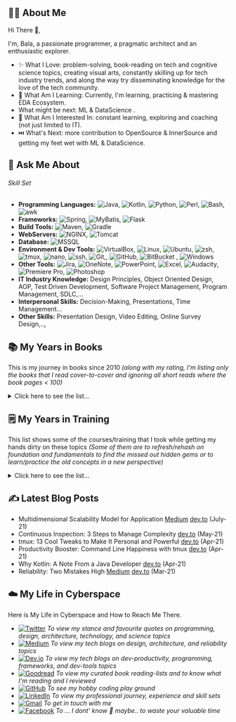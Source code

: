 👨‍💼 **About Me**
------
Hi There 👋, 

I'm, Bala, a passionate programmer, a pragmatic architect and an enthusiastic explorer. 

- ✨ What I Love: problem-solving, book-reading on tech and cognitive science topics, creating visual arts, constantly skilling up for tech industry trends, and along the way try disseminating knowledge for the love of the tech community.
- 🌱 What Am I Learning: Currently, I'm learning, practicing & mastering EDA Ecosystem.
- What might be next: ML & DataScience . 
- 👀 What Am I Interested In: constant learning, exploring and coaching (not just limited to IT).
- ⏭️ What's Next: more contribution to OpenSource & InnerSource and getting my feet wet with ML & DataScience.


💪 **Ask Me About**
------
###### Skill Set
- **Programming Languages:** ![Java](https://img.shields.io/badge/Java-ED8B00?style=flat&logo=java&logoColor=white), ![Kotlin](https://img.shields.io/badge/Kotlin-0095D5?&style=flat&logo=kotlin&logoColor=white), ![Python](https://img.shields.io/badge/Python-3776AB?style=flat&logo=python&logoColor=white), ![Perl](https://img.shields.io/badge/Perl-39457E?style=flat&logo=perl&logoColor=white), ![Bash](https://img.shields.io/badge/Bash-2c001e?style=flat&logo=gnu-bash), ![awk](https://img.shields.io/badge/AWK-red?style=flat&logo=powershell&logoColor=white)
- **Frameworks:** ![Spring](https://img.shields.io/badge/Spring-6DB33F?style=flat&logo=spring&logoColor=white), ![MyBatis](https://img.shields.io/badge/MyBatis-22172b?style=flat&Color=white), ![Flask](https://img.shields.io/badge/Flask-000000?&style=flat&logo=flask&logoColor=white)
- **Build Tools:** ![Maven](https://img.shields.io/badge/Maven-C71A36?style=flat&logo=apache-maven&logoColor=white), ![Gradle](https://img.shields.io/badge/Gradle-02303A?style=flat&logo=gradle) 
- **WebServers:** ![NGINX](https://img.shields.io/badge/NGINX-009639?&style=flat&logo=nginx&logoColor=white), ![Tomcat](https://img.shields.io/badge/Tomcat-F8DC75?&style=flat&logo=apache-tomcat&logoColor=black)
- **Database:** ![MSSQL](https://img.shields.io/badge/Microsoft_SQL_Server-CC2927?style=flat&logo=microsoft-sql-server&logoColor=white)
- **Environment & Dev Tools:** ![VirtualBox](https://img.shields.io/badge/VirtualBox-183A61?style=flat&logo=VirtualBox), ![Linux](https://img.shields.io/badge/Linux-FCC624?style=flat&logo=Linux&logoColor=black), ![Ubuntu](https://img.shields.io/badge/Ubuntu-E95420?style=flat&logo=ubuntu&logoColor=white), ![zsh](https://img.shields.io/badge/zsh-black?style=flat&logo=powershell&logoColor=white), ![tmux](https://img.shields.io/badge/tmux-1BB91F?style=flat&logo=tmux&logoColor=white), ![nano](https://img.shields.io/badge/nano-A42E2B?style=flat&logo=gnu&logoColor=white), ![ssh](https://img.shields.io/badge/ssh-3423A6?style=flat&logo=webauthn&logoColor=white), ![Git](https://img.shields.io/badge/-Git-black?style=flat&logo=git),, ![GitHub](https://img.shields.io/badge/-GitHub-181717?style=flat&logo=github), ![BitBucket](https://img.shields.io/badge/-BitBucket-darkblue?style=flat&logo=bitbucket) , ![Windows](https://img.shields.io/badge/Windows-0078D6?style=flat&logo=windows&logoColor=white)
- **Other Tools:** ![Jira](https://img.shields.io/badge/Jira-0052cc?style=flat&logo=jira&logoColor=white), ![OneNote](https://img.shields.io/badge/%20OneNote-7719AA?style=flat&logo=microsoft-onenote&logoColor=white), ![PowerPoint](https://img.shields.io/badge/PowerPoint-B7472A?style=flat&logo=microsoft-powerpoint&logoColor=white), ![Excel](https://img.shields.io/badge/Excel-217346?style=flat&logo=microsoft-excel&logoColor=white), ![Audacity](https://img.shields.io/badge/Audacity-%230000CC.svg?&style=flat&logo=audacity&logoColor=white), ![Premiere Pro](https://img.shields.io/badge/Premiere%20Pro-%239999FF.svg?&style=flat&logo=adobe%20premiere%20pro&logoColor=black), ![Photoshop](https://img.shields.io/badge/Photoshop%20-%2331A8FF.svg?&style=flat&logo=adobe%20photoshop&logoColor=white)
- **IT Industry Knowledge:** Design Principles, Object Oriented Design, AOP, Test Driven Development, Software Project Management, Program Management, SDLC,...
- **Interpersonal Skills:** Decision-Making, Presentations, Time Management...
- **Other Skills:** Presentation Design, Video Editing, Online Survey Design,..[.](https://simpleicons.org/) 

📚 **My Years in Books**
------
This is my journey in books since 2010 _(along with my rating, I'm listing only the books that I read cover-to-cover and ignoring all short reads where the book pages < 100)_

<details>
 <summary> Click here to see the list...</summary>
 
###### **_2021_**

- [Clean Architecture](https://www.goodreads.com/book/show/18043011-clean-architecture) [⭐⭐⭐⭐]
- [Designing Event-Driven Systems](https://www.goodreads.com/book/show/39793332-designing-event-driven-systems) [⭐⭐⭐⭐]
- [Java Performance: In-Depth Advice for Tuning and Programming Java 8, 11, and Beyond](https://www.goodreads.com/book/show/49912861-java-performance?from_search=true&from_srp=true&qid=XlPF7oHDEx&rank=1) [⏳ in progress]
- [The Hitchhiker's Guide to Python: Best Practices for Development](https://www.goodreads.com/book/show/28321007-the-hitchhiker-s-guide-to-python) [⏳ in progress]
- [Effective awk Programming: Text Processing and Pattern Matching](https://www.goodreads.com/book/show/720823.Effective_awk_Programming) [60% and the rest is reference]
- [Complex Enterprise Architecture: A New Adaptive Systems Approach](https://www.goodreads.com/book/show/42832475-complex-enterprise-architecture) [⭐⭐⭐]
- [Learning Shell Scripting with Zsh](https://www.goodreads.com/book/show/20609696-learning-shell-scripting-with-zsh?from_search=true&from_srp=true&qid=wC3jkckub4&rank=1)  [⭐⭐⭐⭐]
- [Tmux 2: Productive Mouse-Free Development](https://www.goodreads.com/book/show/32302568-tmux-2) [⭐⭐⭐⭐]
- [Getting Started with Tmux](https://www.goodreads.com/book/show/23313545-getting-started-with-tmux) [⭐⭐⭐⭐]
- [The Tao of tmux: and Terminal Tricks](https://www.goodreads.com/book/show/33246223-the-tao-of-tmux) [⭐⭐⭐]
- [Painless Tmux: A Sane Person's Guide to Command Line Happiness](https://www.goodreads.com/book/show/29233199-painless-tmux) [⭐⭐]
- [tmux Taster](https://www.goodreads.com/book/show/23958392-tmux-taster) [⭐⭐]

###### **_2020_**

- [Implementing Service Level Objectives: A Practical Guide to Slis, Slos, and Error Budgets](https://www.goodreads.com/book/show/51771842-implementing-service-level-objectives) [⭐⭐⭐⭐]
- [Incident Management for Operations](https://www.goodreads.com/book/show/26457153-incident-management-for-operations) [⭐⭐⭐]
- [The 5 Elements of Effective Thinking](https://www.goodreads.com/book/show/14891980-the-5-elements-of-effective-thinking)[⭐⭐⭐⭐⭐]
- [The Great Mental Models: General Thinking Concepts](https://www.goodreads.com/book/show/44245196-the-great-mental-models) [⭐⭐⭐⭐]
- [Atomic Habits: An Easy & Proven Way to Build Good Habits & Break Bad Ones](https://www.goodreads.com/book/show/40121378-atomic-habits) [⭐⭐⭐⭐⭐]
- [Digital Minimalism: Choosing a Focused Life in a Noisy World](https://www.goodreads.com/book/show/40672036-digital-minimalism) [⭐⭐⭐⭐⭐]
- [The Compound Effect: Jumpstart Your Income, Your Life, Your Success](https://www.goodreads.com/book/show/9420697-the-compound-effect) [⭐⭐⭐]
- [The One Thing: The Surprisingly Simple Truth Behind Extraordinary Results](https://www.goodreads.com/book/show/16256798-the-one-thing) [⭐⭐⭐⭐]
- [Essentialism: The Disciplined Pursuit of Less](https://www.goodreads.com/book/show/18077875-essentialism) [⭐⭐⭐⭐⭐]
- [The Bullet Journal Method: Track the Past, Order the Present, Design the Future](https://www.goodreads.com/book/show/39071691-the-bullet-journal-method) [⭐⭐⭐⭐]
- [The Life-Changing Magic of Tidying Up: The Japanese Art of Decluttering and Organizing](https://www.goodreads.com/book/show/22318578-the-life-changing-magic-of-tidying-up) [⭐⭐⭐]
- [The Complete Guide to Fasting: Heal Your Body Through Intermittent, Alternate-Day, and Extended Fasting](https://www.goodreads.com/book/show/32670670-the-complete-guide-to-fasting) [⭐⭐⭐]

###### **_2019_**

- [Deep Work: Rules for Focused Success in a Distracted World](https://www.goodreads.com/book/show/25744928-deep-work)
- [So Good They Can't Ignore You: Why Skills Trump Passion in the Quest for Work You Love](https://www.goodreads.com/book/show/13525945-so-good-they-can-t-ignore-you)
- [Eat That Frog!: 21 Great Ways to Stop Procrastinating and Get More Done in Less Time](https://www.goodreads.com/book/show/6589966-eat-that-frog)
- [15 Secrets Successful People Know About Time Management: The Productivity Habits of 7 Billionaires, 13 Olympic Athletes, 29 Straight-A Students, and 239 Entrepreneurs](https://www.goodreads.com/book/show/27139721-15-secrets-successful-people-know-about-time-management)
- [Manage Your Day-to-Day: Build Your Routine, Find Your Focus, and Sharpen Your Creative Mind](https://www.goodreads.com/book/show/17606014-manage-your-day-to-day)
- [The Miracle Morning: The Not-So-Obvious Secret Guaranteed to Transform Your Life (Before 8AM)](https://www.goodreads.com/book/show/17681444-the-miracle-morning)
- [Ready for Anything: 52 Productivity Principles for Getting Things Done](https://www.goodreads.com/book/show/2581.Ready_for_Anything)
- [The 4-Hour Workweek](https://www.goodreads.com/book/show/368593.The_4_Hour_Workweek)
- [The 4-Hour Body: An Uncommon Guide to Rapid Fat-Loss, Incredible Sex, and Becoming Superhuman](https://www.goodreads.com/book/show/7148931-the-4-hour-body)
- [Norse Mythology](https://www.goodreads.com/book/show/37903770-norse-mythology)

###### **_2018_**

- [Writing Tools: 50 Essential Strategies for Every Writer](https://www.goodreads.com/book/show/51750.Writing_Tools)
- [The Little Blue Reasoning Book: 50 Powerful Principles for Clear and Effective Thinking](https://www.goodreads.com/book/show/9536958-the-little-blue-reasoning-book)
- [Mid-Career Crisis: Why Some Sail through While Others Don't](https://www.goodreads.com/book/show/24859173-mid-career-crisis)
- [10 Steps to Mastering Stress: A Lifestyle Approach](https://www.goodreads.com/book/show/18579600-10-steps-to-mastering-stress)
- [Fish!: A remarkable way to boost morale and improve results](https://www.goodreads.com/book/show/19179160-fish)
- [Business Grammar, Style & Usage: A Desk Reference for Articulate & Polished Business Writing & Speaking](https://www.goodreads.com/book/show/75447.Business_Grammar_Style_Usage)

###### **_2017_**

- [What Your Doctor Doesn't Know About Nutritional Medicine May Be Killing You](https://www.goodreads.com/book/show/20201348-what-your-doctor-doesn-t-know-about-nutritional-medicine-may-be-killing)
- [Dogbert's Top Secret Management Handbook](https://www.goodreads.com/book/show/783374.Dogbert_s_Top_Secret_Management_Handbook)
- [Dilbert and the Way of the Weasel](https://www.goodreads.com/book/show/425611.Dilbert_and_the_Way_of_the_Weasel)
- [Don't Lose Your Mind Lose Your Weight](https://www.goodreads.com/book/show/19463734-don-t-lose-your-mind-lose-your-weight)
- [Losing It! Making Weight Loss Simple](https://www.goodreads.com/book/show/20444470-losing-it-making-weight-loss-simple)
- [13 Steps to Bloody Good Luck](https://www.goodreads.com/book/show/23586700-13-steps-to-bloody-good-luck)
- [13 Steps to Bloody Good Wealth](https://www.goodreads.com/book/show/32791728-13-steps-to-bloody-good-wealth)

###### **_2016_**

- [The Power of Habit: Why We Do What We Do in Life and Business](https://www.goodreads.com/book/show/12609433-the-power-of-habit)
- [My Journey: Transforming Dreams into Actions](https://www.goodreads.com/book/show/27222159-my-journey)
- [The Dilbert Principle: A Cubicle's-Eye View of Bosses, Meetings, Management Fads & Other Workplace Afflictions](https://www.goodreads.com/book/show/85574.The_Dilbert_Principle)

###### **_2015_**

- [Who Moved My Cheese: An Amazing Way to Deal with Change in Your Work and in Your Life](https://www.goodreads.com/book/show/25962556-who-moved-my-cheese)
- [What the Most Successful People Do Before Breakfast: A Short Guide to Making Over Your Mornings--and Life](https://www.goodreads.com/book/show/18634501-what-the-most-successful-people-do-before-breakfast)

###### **Before _2015_**
 
- [The Pragmatic Programmer: From Journeyman to Master](https://www.goodreads.com/book/show/4099.The_Pragmatic_Programmer)
- [Effective Programming: More Than Writing Code](https://www.goodreads.com/book/show/15746409-effective-programming)
- [Crucial Conversations: Tools for Talking When Stakes Are High](https://www.goodreads.com/book/show/15014.Crucial_Conversations)
- [Presentation Secrets of Steve Jobs](https://www.goodreads.com/book/show/11490113-presentation-secrets-of-steve-jobs)
- [How to Be a Presentation God: Build, Design, and Deliver Presentations That Dominate](https://www.goodreads.com/book/show/9642028-how-to-be-a-presentation-god)
- [How to Lie with Statistic](https://www.goodreads.com/book/show/51291.How_to_Lie_with_Statistics)
- [The Curmudgeon's Guide to Getting Ahead: Dos and Don'ts of Right Behavior, Tough Thinking, Clear Writing, and Living a Good Life](https://www.goodreads.com/book/show/18811353-the-curmudgeon-s-guide-to-getting-ahead)
- [Do the Work](https://www.goodreads.com/book/show/10645233-do-the-work)
- [Getting Things Done: The Art of Stress-Free Productivity](https://www.goodreads.com/book/show/1633.Getting_Things_Done)
- [7 Habits of Highly Effective People: Powerful Lessons in Personal Changeree Productivity](https://www.goodreads.com/book/show/36072.The_7_Habits_of_Highly_Effective_People)
- [How to Win Friends and Influence People](https://www.goodreads.com/book/show/11803016-how-to-win-friends-and-influence-people)
- [A Brief History of Time](https://www.goodreads.com/book/show/3869.A_Brief_History_of_Time)
- [Cosmos](https://www.goodreads.com/book/show/55030.Cosmos)
- [Black Holes and Baby Universes and Other Essays](https://www.goodreads.com/book/show/53200.Black_Holes_and_Baby_Universes_and_Other_Essays)
- [The Selfish Gene](https://www.goodreads.com/book/show/61535.The_Selfish_Gene)
</details>

🗒️ **My Years in Training**
------

This list shows some of the courses/training that I took while getting my hands dirty on these topics  _(Some of them are to refresh/rehash on foundation and fundamentals to find the missed out hidden gems or to learn/practice the old concepts in a new perspective)_

<details>
 <summary> Click here to see the list...</summary>

###### **_2021_**

- [Learning NGINX](https://www.linkedin.com/learning/learning-nginx)
- [Flask Essential Training](https://www.linkedin.com/learning/flask-essential-training) [⏳ in progress]
- [Python Standard Library Essential Training](https://www.linkedin.com/learning/python-standard-library-essential-training) [⏳ in progress]
- [Python Object-Oriented Programming](https://www.linkedin.com/learning/python-object-oriented-programming)
- [Learning Python](https://www.linkedin.com/learning/learning-python) 
- [IntelliJ IDEA Community Edition Essential Training](https://www.linkedin.com/learning/intellij-idea-community-edition-essential-training-2)
- [Visual Studio Code for Python Developers](https://www.linkedin.com/learning/visual-studio-code-for-python-developers)
- [Developing with Visual Studio Code](https://www.linkedin.com/learning/developing-with-visual-studio-code)
- [AWK Essential Training](https://www.linkedin.com/learning/awk-essential-training)
- [Learning Bash Scripting](https://www.linkedin.com/learning/learning-bash-scripting-2)
- [Learning nano](https://www.linkedin.com/learning/learning-nano/welcome)
- [Learning Apache Tomcat](https://www.linkedin.com/learning/learning-apache-tomcat)
- [Learning SSH](https://www.linkedin.com/learning/learning-ssh)
- [Linux: Multitasking at the Command Line](https://www.linkedin.com/learning/linux-multitasking-at-the-command-line)
- [Learning zsh](https://www.linkedin.com/learning/learning-zsh/introducing-zsh)
- [Learning Linux Command Line](https://www.linkedin.com/learning/learning-linux-command-line-2)
- [Introduction to Linux](https://www.linkedin.com/learning/introduction-to-linux)
- [Learning Ubuntu Desktop](https://www.linkedin.com/learning/learning-ubuntu-desktop)
- [Learning Virtualbox](https://www.linkedin.com/learning/learning-virtualbox-2)
- [Craft a Great GitHub Profile](https://www.linkedin.com/learning/craft-a-great-github-profile)


###### **_2020_**

- [Docker and Kubernetes: The Big Picture](https://app.pluralsight.com/library/courses/docker-kubernetes-big-picture)
- [DevOps Foundations: Monitoring and Observability](https://www.linkedin.com/learning/devops-foundations-monitoring-and-observability)
- [Continuous Monitoring: The Big Picture](https://app.pluralsight.com/library/courses/continuous-monitoring-big-picture)
- [Learning the Elastic Stack ](https://www.linkedin.com/learning/learning-the-elastic-stack-2018)
- [Elasticsearch Essential Training](https://www.linkedin.com/learning/elasticsearch-essential-training)
- [Making Quick Decisions](https://www.linkedin.com/learning/making-quick-decisions)
- [Problem Solving Techniques](https://www.linkedin.com/learning/problem-solving-techniques)
- [Time Management Fundamentals](https://www.linkedin.com/learning/time-management-fundamentals)
- [Time Management Fundamentals with Microsoft Office](https://www.linkedin.com/learning/time-management-fundamentals-with-microsoft-office)
- [Time Management: Working from Home](https://www.linkedin.com/learning/time-management-working-from-home)
- [Managing Your Time](https://www.linkedin.com/learning/managing-your-time)
- [Balancing Work and Life as a Work-from-Home Parent](https://www.linkedin.com/learning/balancing-work-and-life-as-a-work-from-home-parent)
- [SurveyMonkey Essential Training](https://www.linkedin.com/learning/surveymonkey-essential-training-2)
- [Learning Audacity](https://www.linkedin.com/learning/learning-audacity-2016)
- [Audacity: Cleaning and Repairing Audio](https://www.linkedin.com/learning/audacity-cleaning-and-repairing-audio)
- [Design a Compelling Presentation](https://www.linkedin.com/learning/design-a-compelling-presentation)
- [PowerPoint: Silicon Valley Presentation Secrets](https://www.linkedin.com/learning/powerpoint-silicon-valley-presentation-secrets)
- [PowerPoint: From Outline to Presentation](https://www.linkedin.com/learning/powerpoint-from-outline-to-presentation)
- [Designing a Presentation](https://www.linkedin.com/learning/designing-a-presentation-2)
- [Creative Video Editing Techniques](https://www.linkedin.com/learning/creative-video-editing-techniques)
- [Learning Premiere Pro](https://www.linkedin.com/learning/learning-premiere-pro)
- [Managing Your Personal Investments](https://www.linkedin.com/learning/managing-your-personal-investments)
- [Money in Excel: First Look](https://www.linkedin.com/learning/money-in-excel-first-look)


###### **_before 2020_**
 
- [Programming Foundations: Object-Oriented Design](https://www.linkedin.com/learning/programming-foundations-object-oriented-design-3)
- [Programming Foundations: Design Patterns](https://www.linkedin.com/learning/programming-foundations-design-patterns-2)
- [Programming Foundations: Test-Driven Development](https://www.linkedin.com/learning/programming-foundations-test-driven-development-3)
- [Learning S.O.L.I.D. Programming Principles](https://www.linkedin.com/learning/learning-s-o-l-i-d-programming-principles)
- [Advanced Design Patterns: Design Principles](https://www.linkedin.com/learning/advanced-design-patterns-design-principles)
- [Clean Code: Writing Code for Humans](https://app.pluralsight.com/library/courses/writing-clean-code-humans/)
- [Pair Programming](https://app.pluralsight.com/library/courses/pair-programming)
- [Picturing Architecture: UML (The Good Bits) and More](https://app.pluralsight.com/library/courses/picturing-architecture-uml)
- [Software Development Life Cycle (SDLC)](https://www.linkedin.com/learning/software-development-life-cycle-sdlc)
- [Kotlin Fundamentals](https://app.pluralsight.com/library/courses/kotlin-fundamentals)
- [Gradle Fundamentals](https://app.pluralsight.com/library/courses/gradle-fundamentals)
- [Getting Started with IntelliJ CE](https://app.pluralsight.com/library/courses/intellij-ce-getting-started)
- [Java 9 Modularity: First Look](https://app.pluralsight.com/library/courses/java-9-modularity-first-look/table-of-contents)
- [Learning Java 9 Modularity](https://www.linkedin.com/learning/learning-java-9-modularity)
- [Java Platform: Working with Databases Using JDBC](https://app.pluralsight.com/library/courses/jdbc-java-platform-working-with-databases)
- [Java: Testing with JUnit](https://www.linkedin.com/learning/java-testing-with-junit)
- [Understanding the Java Virtual Machine: Class Loading and Reflection](https://app.pluralsight.com/library/courses/understanding-java-vm-class-loading-reflection/table-of-contents)
- [Learning Cloud Computing: Core Concepts](https://www.linkedin.com/learning/learning-cloud-computing-core-concepts-2)
- [Centralized Logging with the Elastic Stack: Getting Started](https://app.pluralsight.com/library/courses/centralized-logging-elastic-stack/table-of-contents)
- [Getting Started with Docker](https://app.pluralsight.com/library/courses/docker-getting-started)
- [AWS Developer: The Big Picture](https://app.pluralsight.com/library/courses/aws-developer-big-picture)
- [Scrum Development with Jira & JIRA Agile](https://app.pluralsight.com/library/courses/scrum-development-jira-agile)
- [Scrum Fundamentals](https://app.pluralsight.com/library/courses/scrum-fundamentals)
- [Increasing Productivity by Beating Procrastination](https://app.pluralsight.com/library/courses/increasing-productivity-beating-procrastination)
- [Productivity Tips for the Busy Tech Professional](https://app.pluralsight.com/library/courses/productivity-tips-busy-tech-professional/table-of-contents)
- [Visual Communication: Creating Engaging and Effective Technical Diagrams](https://app.pluralsight.com/library/courses/visual-communication-technical-diagrams)
- [Introduction to Presentation Design](https://app.pluralsight.com/library/courses/presentation-design-introduction)
- [Viewing and Manipulating Data in Excel 2016](https://app.pluralsight.com/library/courses/excel-2016-data)
- [OneNote 2016](https://app.pluralsight.com/library/courses/onenote-2016)

</details>

✍️ **Latest Blog Posts**
------
- Multidimensional Scalability Model for Application [Medium](https://krishnam-bala.medium.com/multidimensional-scalability-model-for-application-3da1c0ed03e8) [dev.to](https://dev.to/krishnam/multidimensional-scalability-model-for-application-29ml) (July-21)
- Continuous Inspection: 3 Steps to Manage Complexity [dev.to](https://dev.to/krishnam/continuous-inspection-3-steps-to-manage-complexity-5ii) (May-21)
- tmux: 13 Cool Tweaks to Make It Personal and Powerful [dev.to](https://dev.to/krishnam/tmux-13-cool-tweaks-to-make-it-personal-and-powerful-487p) (Apr-21)
- Productivity Booster: Command Line Happiness with tmux [dev.to](https://dev.to/krishnam/dev-productivity-command-line-happiness-with-terminal-multiplexing-5067) (Apr-21)
- Why Kotlin: A Note From a Java Developer [dev.to](https://dev.to/krishnam/why-kotlin-a-note-from-java-developer-2n6h) (Apr-21)
- Reliability: Two Mistakes High [Medium](https://krishnam-bala.medium.com/reliability-two-mistakes-high-5d043c2d0ef4) [dev.to](https://dev.to/krishnam/reliability-two-mistakes-high-9hp) (Mar-21)


☁️ My Life in Cyberspace
------
Here is My Life in Cyberspace and How to Reach Me There.

- [![Twitter](https://img.shields.io/badge/Twitter-1DA1F2?style=flat&logo=twitter&logoColor=white)](https://twitter.com/balastance) _To view my stance and favourite quotes on programming, design, architecture, technology, and science topics_
- [![Medium](https://img.shields.io/badge/Medium-12100E?style=flat&logo=medium&logoColor=white)](https://krishnam-bala.medium.com/) _To view my tech blogs on design, architecture, and reliability topics_
- [![Dev.io](https://img.shields.io/badge/dev.to-0A0A0A?style=flat&logo=dev.to&logoColor=white)](https://dev.to/krishnam) _To view my tech blogs on dev-productivity, programming, frameworks, and dev-tools topics_
- [![Goodread](https://img.shields.io/badge/Goodread-read(60+)-blue)](https://www.goodreads.com/user/show/24746680-balamurugan-krishnamurthy) _To view my curated book reading-lists and to know what I'm reading and I reviewed_
- [![GitHub](https://img.shields.io/badge/GitHub-181717?style=flat&logo=github&logoColor=white)](https://github.com/krishnam-eng/krishnam-eng) _To see my hobby coding play ground_ 
- [![LinkedIn](https://img.shields.io/badge/LinkedIn-0077B5?style=flat&logo=linkedin&logoColor=white)](https://www.linkedin.com/in/krishnabalamurugan/) _To view my professional journey, experience and skill sets_
- [![Gmail](https://img.shields.io/badge/Gmail-D14836?style=flat&logo=gmail&logoColor=white)](mailto:krishnam.balamurugan.eng@gmail.com) _To get in touch with me_
- [![Facebook](https://img.shields.io/badge/Facebook-1877F2?style=flat&logo=facebook&logoColor=white)](https://www.facebook.com/krishna.balamurugan/) _To ... I dont' know :thinking: maybe.. to waste your valuable time_



